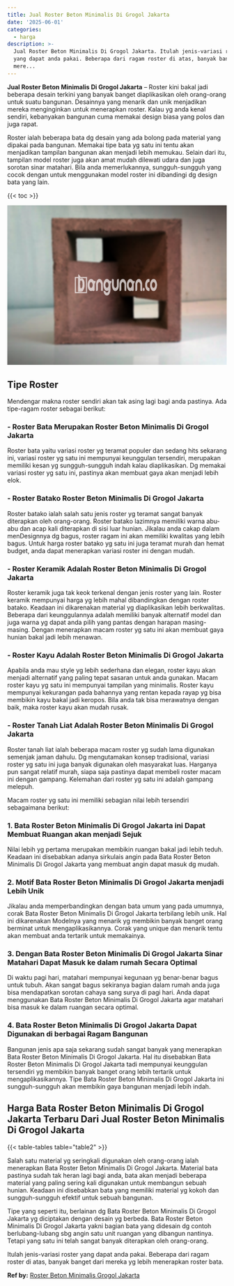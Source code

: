 ```yaml
---
title: Jual Roster Beton Minimalis Di Grogol Jakarta
date: '2025-06-01'
categories:
  - harga
description: >-
  Jual Roster Beton Minimalis Di Grogol Jakarta. Itulah jenis-variasi roster
  yang dapat anda pakai. Beberapa dari ragam roster di atas, banyak banget dari
  mere...
---
```


**Jual Roster Beton Minimalis Di Grogol Jakarta** – Roster kini bakal jadi beberapa desain terkini yang banyak banget diaplikasikan oleh orang-orang untuk suatu bangunan. Desainnya yang menarik dan unik menjadikan mereka menginginkan untuk menerapkan roster. Kalau yg anda kenal sendiri, kebanyakan bangunan cuma memakai design biasa yang polos dan juga rapat.

Roster ialah beberapa bata dg desain yang ada bolong pada material yang dipakai pada bangunan. Memakai tipe bata yg satu ini tentu akan menjadikan tampilan bangunan akan menjadi lebih memukau. Selain dari itu, tampilan model roster juga akan amat mudah dilewati udara dan juga sorotan sinar matahari. Bila anda memerlukannya, sungguh-sungguh yang cocok dengan untuk menggunakan model roster ini dibandingi dg design bata yang lain.

{{< toc >}}

![Jual Roster Beton Minimalis Di Grogol Jakarta](/images/bata-roster-minimalis-31.png)

## Tipe Roster

Mendengar makna roster sendiri akan tak asing lagi bagi anda pastinya. Ada tipe-ragam roster sebagai berikut:

### \- Roster Bata Merupakan Roster Beton Minimalis Di Grogol Jakarta

Roster bata yaitu variasi roster yg teramat populer dan sedang hits sekarang ini, variasi roster yg satu ini mempunyai keunggulan tersendiri, merupakan memiliki kesan yg sungguh-sungguh indah kalau diaplikasikan. Dg memakai variasi roster yg satu ini, pastinya akan membuat gaya akan menjadi lebih elok.

### \- Roster Batako Roster Beton Minimalis Di Grogol Jakarta

Roster batako ialah salah satu jenis roster yg teramat sangat banyak diterapkan oleh orang-orang. Roster batako lazimnya memiliki warna abu-abu dan acap kali diterapkan di sisi luar hunian. Jikalau anda cakap dalam menDesignnya dg bagus, roster ragam ini akan memiliki kwalitas yang lebih bagus. Untuk harga roster batako yg satu ini juga teramat murah dan hemat budget, anda dapat menerapkan variasi roster ini dengan mudah.

### \- Roster Keramik Adalah Roster Beton Minimalis Di Grogol Jakarta

Roster keramik juga tak keok terkenal dengan jenis roster yang lain. Roster keramik mempunyai harga yg lebih mahal dibandingkan dengan roster batako. Keadaan ini dikarenakan material yg diaplikasikan lebih berkwalitas. Beberapa dari keunggulannya adalah memiliki banyak alternatif model dan juga warna yg dapat anda pilih yang pantas dengan harapan masing-masing. Dengan menerapkan macam roster yg satu ini akan membuat gaya hunian bakal jadi lebih menawan.

### \- Roster Kayu Adalah Roster Beton Minimalis Di Grogol Jakarta

Apabila anda mau style yg lebih sederhana dan elegan, roster kayu akan menjadi alternatif yang paling tepat sasaran untuk anda gunakan. Macam roster kayu yg satu ini mempunyai tampilan yang minimalis. Roster kayu mempunyai kekurangan pada bahannya yang rentan kepada rayap yg bisa membikin kayu bakal jadi keropos. Bila anda tak bisa merawatnya dengan baik, maka roster kayu akan mudah rusak.

### \- Roster Tanah Liat Adalah Roster Beton Minimalis Di Grogol Jakarta

Roster tanah liat ialah beberapa macam roster yg sudah lama digunakan semenjak jaman dahulu. Dg mengutamakan konsep tradisional, variasi roster yg satu ini juga banyak digunakan oleh masyarakat luas. Harganya pun sangat relatif murah, siapa saja pastinya dapat membeli roster macam ini dengan gampang. Kelemahan dari roster yg satu ini adalah gampang melepuh.

Macam roster yg satu ini memiliki sebagian nilai lebih tersendiri sebagaimana berikut:

### 1\. Bata Roster Beton Minimalis Di Grogol Jakarta ini Dapat Membuat Ruangan akan menjadi Sejuk

Nilai lebih yg pertama merupakan membikin ruangan bakal jadi lebih teduh. Keadaan ini disebabkan adanya sirkulais angin pada Bata Roster Beton Minimalis Di Grogol Jakarta yang membuat angin dapat masuk dg mudah.

### 2\. Motif Bata Roster Beton Minimalis Di Grogol Jakarta menjadi Lebih Unik

Jikalau anda memperbandingkan dengan bata umum yang pada umumnya, corak Bata Roster Beton Minimalis Di Grogol Jakarta terbilang lebih unik. Hal ini dikarenakan Modelnya yang menarik yg membikin banyak banget orang berminat untuk mengaplikasikannya. Corak yang unique dan menarik tentu akan membuat anda tertarik untuk memakainya.

### 3\. Dengan Bata Roster Beton Minimalis Di Grogol Jakarta Sinar Matahari Dapat Masuk ke dalam rumah Secara Optimal

Di waktu pagi hari, matahari mempunyai kegunaan yg benar-benar bagus untuk tubuh. Akan sangat bagus sekiranya bagian dalam rumah anda juga bisa mendapatkan sorotan cahaya sang surya di pagi hari. Anda dapat menggunakan Bata Roster Beton Minimalis Di Grogol Jakarta agar matahari bisa masuk ke dalam ruangan secara optimal.

### 4\. Bata Roster Beton Minimalis Di Grogol Jakarta Dapat Digunakan di berbagai Ragam Bangunan

Bangunan jenis apa saja sekarang sudah sangat banyak yang menerapkan Bata Roster Beton Minimalis Di Grogol Jakarta. Hal itu disebabkan Bata Roster Beton Minimalis Di Grogol Jakarta tadi mempunyai keunggulan tersendiri yg membikin banyak banget orang lebih tertarik untuk mengaplikasikannya. Tipe Bata Roster Beton Minimalis Di Grogol Jakarta ini sungguh-sungguh akan membikin gaya bangunan menjadi lebih indah.

## Harga Bata Roster Beton Minimalis Di Grogol Jakarta Terbaru Dari Jual Roster Beton Minimalis Di Grogol Jakarta

{{< table-tables table="table2" >}}

Salah satu material yg seringkali digunakan oleh orang-orang ialah menerapkan Bata Roster Beton Minimalis Di Grogol Jakarta. Material bata pastinya sudah tak heran lagi bagi anda, bata akan menjadi beberapa material yang paling sering kali digunakan untuk membangun sebuah hunian. Keadaan ini disebabkan bata yang memiliki material yg kokoh dan sungguh-sungguh efektif untuk sebuah bangunan.

Tipe yang seperti itu, berlainan dg Bata Roster Beton Minimalis Di Grogol Jakarta yg diciptakan dengan desain yg berbeda. Bata Roster Beton Minimalis Di Grogol Jakarta yakni bagian bata yang didesain dg contoh berlubang-lubang sbg angin satu unit ruangan yang dibangun nantinya. Tetapi yang satu ini telah sangat banyak diterapkan oleh orang-orang.

Itulah jenis-variasi roster yang dapat anda pakai. Beberapa dari ragam roster di atas, banyak banget dari mereka yg lebih menerapkan roster bata.

**Ref by:** [Roster Beton Minimalis Grogol Jakarta](https://id.wikipedia.org/wiki/Roster)
